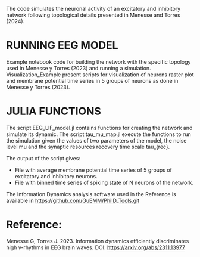The code simulates the neuronal activity of an excitatory and inhibitory network following topological details presented in Menesse and Torres (2024). 

# RUNNING EEG MODEL

Example notebook code for building the network with the specific topology used in Menesse y Torres (2023) and running a simulation.
Visualization_Example present scripts for visualization of neurons raster plot and membrane potential time series in 5 groups of neurons as done in Menesse y Torres (2023).

# JULIA FUNCTIONS
The script EEG_LIF_model.jl contains functions for creating the network and simulate its dynamic.
The script tau_mu_map.jl execute the functions to run the simulation given the values of two parameters of the model, the noise level mu and the synaptic resources recovery time scale tau_{rec}.

The output of the script gives:
  - File with average membrane potential time series of 5 groups of excitatory and inhibitory neurons.
  - File with binned time series of spiking state of N neurons of the network.


The Information Dynamics analysis software used in the Reference is available in https://github.com/GuEMM/PhiID_Tools.git

# Reference:
  Menesse G, Torres J. 2023. Information dynamics efficiently discriminates high γ-rhythms in EEG brain waves. DOI: https://arxiv.org/abs/2311.13977 
